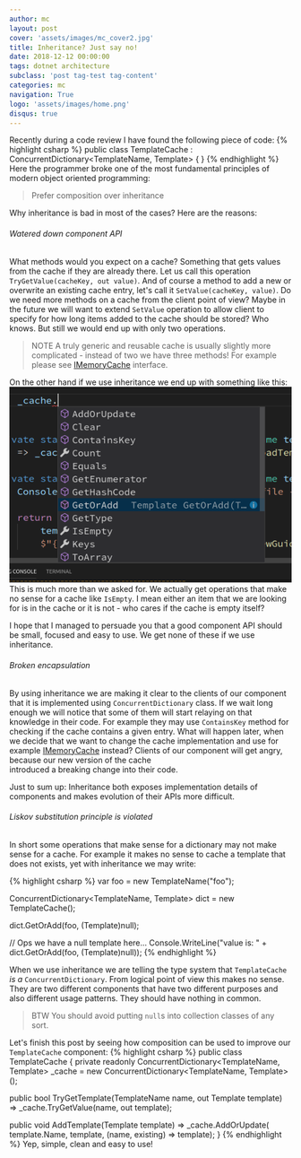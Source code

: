 ```yaml
---
author: mc
layout: post
cover: 'assets/images/mc_cover2.jpg'
title: Inheritance? Just say no!
date: 2018-12-12 00:00:00
tags: dotnet architecture
subclass: 'post tag-test tag-content'
categories: mc
navigation: True
logo: 'assets/images/home.png'
disqus: true
---
```


Recently during a code review I have found the following piece
of code:
{% highlight csharp %}
public class TemplateCache 
    : ConcurrentDictionary<TemplateName, Template> { }
{% endhighlight %}
Here the programmer broke one of the most fundamental principles
of modern object oriented programming:

> Prefer composition over inheritance

Why inheritance is bad in most of the cases? Here are the reasons:

###### Watered down component API

What methods would you expect on a cache? Something that gets
values from the cache if they are already there. Let us call 
this operation `TryGetValue(cacheKey, out value)`. 
And of course a method to
add a new or overwrite an existing cache entry, let's call it
`SetValue(cacheKey, value)`. Do we need more methods on a cache
from the client point of view? Maybe in the future we will want to
extend `SetValue` operation to allow client to specify for how
long items added to the cache should be stored? Who knows. 
But still we would end up with only two operations. 

> NOTE A truly generic and reusable cache 
> is usually slightly more complicated - instead of two
> we have three methods! For example please see
> [IMemoryCache](https://github.com/aspnet/Caching/blob/master/src/Microsoft.Extensions.Caching.Abstractions/IMemoryCache.cs) interface.

On the other hand if we use inheritance we end up with something 
like this:
![Cache API when we use inheritance](assets/images/2018-12-12/cache_api.png)
This is much more than we asked for. We actually get operations
that make no sense for a cache like `IsEmpty`. I mean either an item
that we are looking for is in the cache or it is not - who cares
if the cache is empty itself? 

I hope that I managed to persuade you that a good component
API should be small, focused and easy to use. We get none of these 
if we use inheritance.

###### Broken encapsulation

By using inheritance we are making it clear to the clients of
our component that it is implemented using `ConcurrentDictionary` class.
If we wait long enough we will notice that some of them 
will start relaying on that knowledge in their code. 
For example they may use `ContainsKey` method for checking if
the cache contains a given entry. 
What will happen later, when we decide that we want to change 
the cache implementation and use for example 
[IMemoryCache](https://dotnetcoretutorials.com/2017/03/05/using-inmemory-cache-net-core/) instead?
Clients of our component will get angry, because
our new version of the cache  
introduced a breaking change into their code.

Just to sum up: Inheritance both exposes implementation
details of components and makes evolution of their APIs more difficult.

###### Liskov substitution principle is violated 

In short some operations that make sense for a dictionary
may not make sense for a cache. For example it makes no
sense to cache a template that does not exists, yet with
inheritance we may write:

{% highlight csharp %}
var foo = new TemplateName("foo");

ConcurrentDictionary<TemplateName, Template> dict 
   = new TemplateCache();

dict.GetOrAdd(foo, (Template)null);

// Ops we have a null template here...
Console.WriteLine("value is: " + 
   dict.GetOrAdd(foo, (Template)null));
{% endhighlight %}

When we use inheritance we are telling the type system that
`TemplateCache` *is a* `ConcurrentDictionary`. 
From logical point of view this makes no sense. They are two
different components that have two different purposes and also
different usage patterns. 
They should have nothing in common.

> BTW You should avoid putting `null`s into collection classes of any sort.

Let's finish this post by seeing how composition can be used
to improve our `TemplateCache` component:
{% highlight csharp %}
public class TemplateCache {
  private readonly ConcurrentDictionary<TemplateName, Template> _cache 
      = new ConcurrentDictionary<TemplateName, Template>();

  public bool TryGetTemplate(TemplateName name, out Template template)
      => _cache.TryGetValue(name, out template);

  public void AddTemplate(Template template)
      => _cache.AddOrUpdate(
          template.Name, template, (name, existing) => template);
}
{% endhighlight %}
Yep, simple, clean and easy to use!

